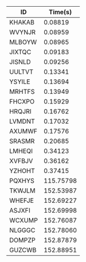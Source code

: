 |ID|Time(s)|
|-|-|
|KHAKAB|0.08819|
|WVYNJR|0.08959|
|MLBOYW|0.08965|
|JIXTQC|0.09183|
|JISNLD|0.09256|
|UULTVT|0.13341|
|YSYILE|0.13694|
|MRHTFS|0.13949|
|FHCXPO|0.15929|
|HRQJRI|0.16762|
|LVMDNT|0.17032|
|AXUMWF|0.17576|
|SRASMR|0.20685|
|LMHEQI|0.34123|
|XVFBJV|0.36162|
|YZHOHT|0.37415|
|PQXHYS|115.75798|
|TKWJLM|152.53987|
|WHEFJE|152.69227|
|ASJXFI|152.69998|
|WCXUMP|152.76087|
|NLGGGC|152.78060|
|DOMPZP|152.87879|
|GUZCWB|152.88951|
